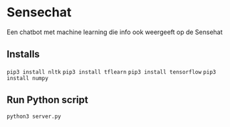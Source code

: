 # Sensechat

Een chatbot met machine learning die info ook weergeeft op de Sensehat

## Installs
`pip3 install nltk`
`pip3 install tflearn`
`pip3 install tensorflow`
`pip3 install numpy`


## Run Python script
`python3 server.py`

